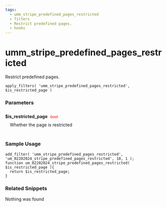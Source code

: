 ```yaml
---
tags: 
  - umm_stripe_predefined_pages_restricted
  - filters
  - Restrict predefined pages.
  - hooks
---
```

# umm\_stripe\_predefined\_pages\_restricted
Restrict predefined pages.
<Badge text="Since 1.0.0" vertical="middle" />
``` php:no-line-numbers
apply_filters( 'umm_stripe_predefined_pages_restricted', $is_restricted_page )
```
<div class='hook-sep'></div>

### Parameters

<div style='padding: 10px 0px 10px;'>
<strong>$is_restricted_page</strong> <span style='color:red;font-size:12px;padding: 0px 5px 0px 5px' >bool</span>
<div style="margin-left:10px;padding: 10px 5px">Whether the page is restricted</div>
</div>
<div class='hook-sep'></div>



### Sample Usage

``` php:no-line-numbers
add_filter( 'umm_stripe_predefined_pages_restricted', 'um_02202024_stripe_predefined_pages_restricted', 10, 1 );
function um_02202024_stripe_predefined_pages_restricted( $is_restricted_page ){
  return $is_restricted_page;
}
```
<div class='hook-sep'></div>



### Related Snippets

Nothing was found

